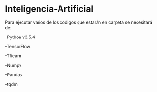 # Inteligencia-Artificial
Para ejecutar varios de los codigos que estarán en carpeta se necesitará de:

  -Python v3.5.4
  
  -TensorFlow
  
  -Tflearn
  
  -Numpy
  
  -Pandas
  
  -tqdm
  
  
